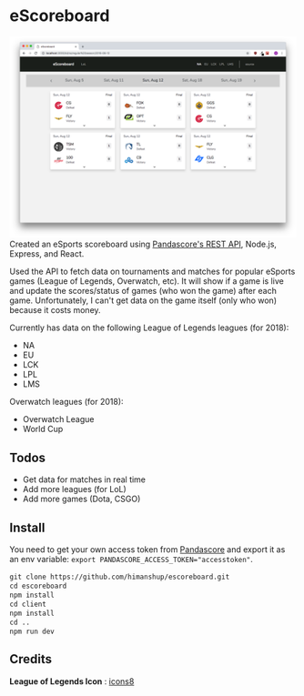 # eScoreboard

![Image 1](https://raw.githubusercontent.com/himanshup/escoreboard/master/screenshots/scoreboard.png)  
Created an eSports scoreboard using [Pandascore's REST API](https://pandascore.co/), Node.js, Express, and React.


Used the API to fetch data on tournaments and matches for popular eSports games (League of Legends, Overwatch, etc). It will show if a game is live and update the scores/status of games (who won the game) after each game. Unfortunately, I can't get data on the game itself (only who won) because it costs money.

Currently has data on the following League of Legends leagues (for 2018): 
* NA
* EU
* LCK
* LPL
* LMS  

Overwatch leagues (for 2018):
* Overwatch League
* World Cup

## Todos
* Get data for matches in real time
* Add more leagues (for LoL)
* Add more games (Dota, CSGO)

## Install
You need to get your own access token from [Pandascore](https://pandascore.co) and export it as an env variable: `export PANDASCORE_ACCESS_TOKEN="accesstoken"`.

```
git clone https://github.com/himanshup/escoreboard.git
cd escoreboard
npm install
cd client
npm install
cd ..
npm run dev
```

## Credits
**League of Legends Icon** : [icons8](https://icons8.com/icon/31595/league-of-legends)
